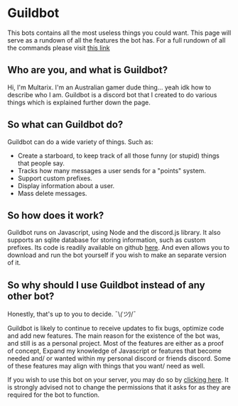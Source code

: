 # Guildbot
This bots contains all the most useless things you could want. This page will serve as a rundown of all the features the bot has.
For a full rundown of all the commands please visit [this link](https://multarix.github.io/Guildbot/commands)

## Who are you, and what is Guildbot?

Hi, I'm Multarix. I'm an Australian gamer dude thing... yeah idk how to describe who I am.
Guildbot is a discord bot that I created to do various things which is explained further down the page.

## So what can Guildbot do?

Guildbot can do a wide variety of things. Such as:
- Create a starboard, to keep track of all those funny (or stupid) things that people say.
- Tracks how many messages a user sends for a "points" system.
- Support custom prefixes.
- Display information about a user.
- Mass delete messages.

## So how does it work?

Guildbot runs on Javascript, using Node and the discord.js library. It also supports an sqlite database for storing information, such as custom prefixes.
Its code is readily available on github [here](https://github.com/Multarix/Guildbot). And even allows you to download and run the bot yourself if you wish to make an separate version of it.

## So why should I use Guildbot instead of any other bot?

Honestly, that's up to you to decide. ¯\\_(ツ)_/¯

Guildbot is likely to continue to receive updates to fix bugs, optimize code and add new features.
The main reason for the existence of the bot was, and still is as a personal project. Most of the features are either as a proof of concept, Expand my knowledge of Javascript or features that become needed and/ or wanted within my personal discord or friends discord. Some of these features may align with things that you want/ need as well.

If you wish to use this bot on your server, you may do so by [clicking here](https://discordapp.com/oauth2/authorize?client_id=260372003310010368&scope=bot&permissions=2146958551).
It is strongly advised not to change the permissions that it asks for as they are required for the bot to function.
